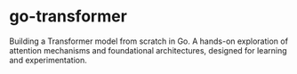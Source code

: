 # go-transformer
Building a Transformer model from scratch in Go. A hands-on exploration of attention mechanisms and foundational architectures, designed for learning and experimentation.
